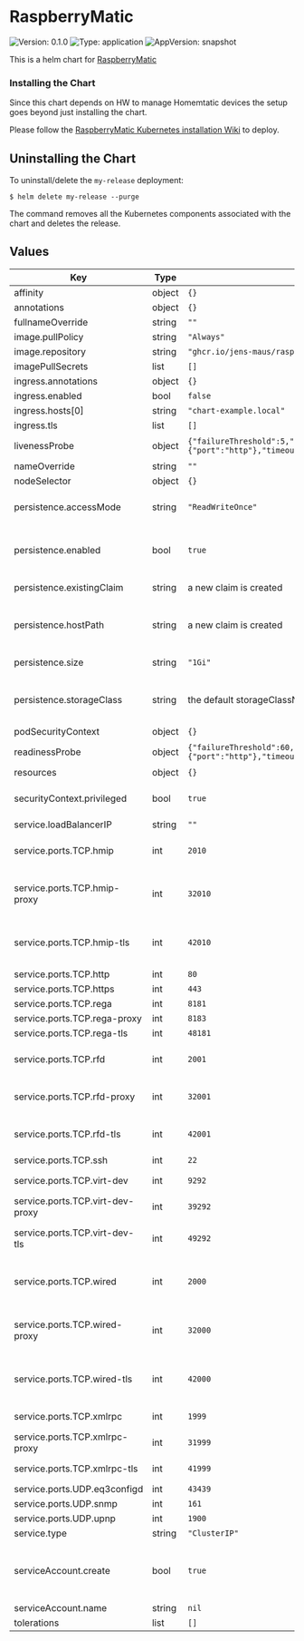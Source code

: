 # RaspberryMatic

![Version: 0.1.0](https://img.shields.io/badge/Version-0.1.0-informational?style=flat-square) ![Type: application](https://img.shields.io/badge/Type-application-informational?style=flat-square) ![AppVersion: snapshot](https://img.shields.io/badge/AppVersion-snapshot-informational?style=flat-square)

This is a helm chart for [RaspberryMatic](https://raspberrymatic.de/)

### Installing the Chart

Since this chart depends on HW to manage Homemtatic devices the setup goes beyond just installing the chart.

Please follow the [RaspberryMatic Kubernetes installation Wiki](https://github.com/jens-maus/RaspberryMatic/wiki/Installation-Kubernetes) to deploy.

## Uninstalling the Chart

To uninstall/delete the `my-release` deployment:

```console
$ helm delete my-release --purge
```

The command removes all the Kubernetes components associated with the chart and deletes the release.

## Values

| Key | Type | Default | Description |
|-----|------|---------|-------------|
| affinity | object | `{}` |  |
| annotations | object | `{}` |  |
| fullnameOverride | string | `""` |  |
| image.pullPolicy | string | `"Always"` |  |
| image.repository | string | `"ghcr.io/jens-maus/raspberrymatic"` |  |
| imagePullSecrets | list | `[]` |  |
| ingress.annotations | object | `{}` |  |
| ingress.enabled | bool | `false` |  |
| ingress.hosts[0] | string | `"chart-example.local"` |  |
| ingress.tls | list | `[]` |  |
| livenessProbe | object | `{"failureThreshold":5,"initialDelaySeconds":60,"periodSeconds":60,"tcpSocket":{"port":"http"},"timeoutSeconds":5}` | livenessProbe settings |
| nameOverride | string | `""` |  |
| nodeSelector | object | `{}` |  |
| persistence.accessMode | string | `"ReadWriteOnce"` | How to access the storage claim |
| persistence.enabled | bool | `true` | enabling persistent data. Dissable for demos |
| persistence.existingClaim | string | a new claim is created | Reuse an existing claim |
| persistence.hostPath | string | a new claim is created |  Use a particular volume on the host machine |
| persistence.size | string | `"1Gi"` | Size for storage claim |
| persistence.storageClass | string | the default storageClassName is used | Use a particular class instead of the default |
| podSecurityContext | object | `{}` |  |
| readinessProbe | object | `{"failureThreshold":60,"periodSeconds":5,"tcpSocket":{"port":"http"},"timeoutSeconds":4}` | readinessProbe settings |
| resources | object | `{}` |  |
| securityContext.privileged | bool | `true` | Use privileged to access the Homematic HW  |
| service.loadBalancerIP | string | `""` |  |
| service.ports.TCP.hmip | int | `2010` | crRFD Legacy XmlRpc - Homematic IP |
| service.ports.TCP.hmip-proxy | int | `32010` | crRFD Legacy XmlRpc - Homematic IP proxy |
| service.ports.TCP.hmip-tls | int | `42010` | crRFD Legacy XmlRpc - Homematic IP TLS |
| service.ports.TCP.http | int | `80` |  |
| service.ports.TCP.https | int | `443` |  |
| service.ports.TCP.rega | int | `8181` | Rega |
| service.ports.TCP.rega-proxy | int | `8183` | Rega proxy |
| service.ports.TCP.rega-tls | int | `48181` | Rega TLS |
| service.ports.TCP.rfd | int | `2001` | wireless Homematic (rfd) |
| service.ports.TCP.rfd-proxy | int | `32001` | wireless Homematic (rfd) proxy |
| service.ports.TCP.rfd-tls | int | `42001` | wireless Homematic (rfd) TLS |
| service.ports.TCP.ssh | int | `22` |  |
| service.ports.TCP.virt-dev | int | `9292` | HMServer - Virtual Devices |
| service.ports.TCP.virt-dev-proxy | int | `39292` | HMServer - Virtual Devices |
| service.ports.TCP.virt-dev-tls | int | `49292` | HMServer - Virtual Devices TLS |
| service.ports.TCP.wired | int | `2000` | wired Homematic (HS485D XmlRpc) |
| service.ports.TCP.wired-proxy | int | `32000` | wired Homematic (HS485D XmlRpc) proxy |
| service.ports.TCP.wired-tls | int | `42000` | wired Homematic (HS485D XmlRpc) TLS |
| service.ports.TCP.xmlrpc | int | `1999` | ReGaHss XmlRpc |
| service.ports.TCP.xmlrpc-proxy | int | `31999` | ReGaHss XmlRpc proxy |
| service.ports.TCP.xmlrpc-tls | int | `41999` | ReGaHss XmlRpc TLS |
| service.ports.UDP.eq3configd | int | `43439` | eq3configd |
| service.ports.UDP.snmp | int | `161` |  |
| service.ports.UDP.upnp | int | `1900` | uPnP/ssdp |
| service.type | string | `"ClusterIP"` |  |
| serviceAccount.create | bool | `true` | Specifies whether a service account should be created |
| serviceAccount.name | string | `nil` |  |
| tolerations | list | `[]` |  |


